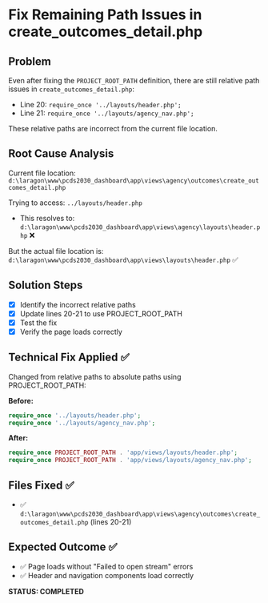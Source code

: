 # Fix Remaining Path Issues in create_outcomes_detail.php

## Problem
Even after fixing the `PROJECT_ROOT_PATH` definition, there are still relative path issues in `create_outcomes_detail.php`:
- Line 20: `require_once '../layouts/header.php';`
- Line 21: `require_once '../layouts/agency_nav.php';`

These relative paths are incorrect from the current file location.

## Root Cause Analysis
Current file location: `d:\laragon\www\pcds2030_dashboard\app\views\agency\outcomes\create_outcomes_detail.php`

Trying to access: `../layouts/header.php`
- This resolves to: `d:\laragon\www\pcds2030_dashboard\app\views\agency\layouts\header.php` ❌

But the actual file location is: `d:\laragon\www\pcds2030_dashboard\app\views\layouts\header.php` ✅

## Solution Steps
- [x] Identify the incorrect relative paths
- [x] Update lines 20-21 to use PROJECT_ROOT_PATH
- [x] Test the fix
- [x] Verify the page loads correctly

## Technical Fix Applied ✅
Changed from relative paths to absolute paths using PROJECT_ROOT_PATH:

**Before:**
```php
require_once '../layouts/header.php';
require_once '../layouts/agency_nav.php';
```

**After:**
```php
require_once PROJECT_ROOT_PATH . 'app/views/layouts/header.php';
require_once PROJECT_ROOT_PATH . 'app/views/layouts/agency_nav.php';
```

## Files Fixed ✅
- ✅ `d:\laragon\www\pcds2030_dashboard\app\views\agency\outcomes\create_outcomes_detail.php` (lines 20-21)

## Expected Outcome ✅
- ✅ Page loads without "Failed to open stream" errors
- ✅ Header and navigation components load correctly

**STATUS: COMPLETED**
